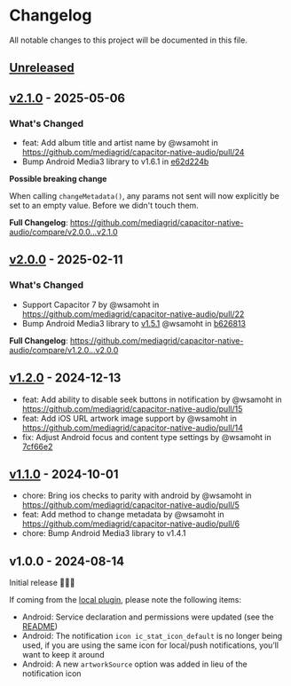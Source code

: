 # Changelog

All notable changes to this project will be documented in this file.

## [Unreleased](https://github.com/mediagrid/capacitor-native-audio/compare/v2.1.0...HEAD)

## [v2.1.0](https://github.com/mediagrid/capacitor-native-audio/compare/v2.0.0...v2.1.0) - 2025-05-06

### What's Changed

* feat: Add album title and artist name by @wsamoht in https://github.com/mediagrid/capacitor-native-audio/pull/24
* Bump Android Media3 library to v1.6.1 in [e62d224b](https://github.com/mediagrid/capacitor-native-audio/commit/e62d224b858e0807bd6f778ca69eb3f9cdd46664)

**Possible breaking change**

When calling `changeMetadata()`, any params not sent will now explicitly be set to an empty value. Before we didn't touch them.

**Full Changelog**: https://github.com/mediagrid/capacitor-native-audio/compare/v2.0.0...v2.1.0

## [v2.0.0](https://github.com/mediagrid/capacitor-native-audio/compare/v1.2.0...v2.0.0) - 2025-02-11

### What's Changed

* Support Capacitor 7 by @wsamoht in https://github.com/mediagrid/capacitor-native-audio/pull/22
* Bump Android Media3 library to [v1.5.1](https://github.com/androidx/media/releases/tag/1.5.1) @wsamoht in [b626813](https://github.com/mediagrid/capacitor-native-audio/commit/b6268139283fb62f463c78d69bcce484fede8e9f)

**Full Changelog**: https://github.com/mediagrid/capacitor-native-audio/compare/v1.2.0...v2.0.0

## [v1.2.0](https://github.com/mediagrid/capacitor-native-audio/compare/v1.1.0...v1.2.0) - 2024-12-13

- feat: Add ability to disable seek buttons in notification by @wsamoht in https://github.com/mediagrid/capacitor-native-audio/pull/15
- feat: Add iOS URL artwork image support by @wsamoht in https://github.com/mediagrid/capacitor-native-audio/pull/14
- fix: Adjust Android focus and content type settings by @wsamoht in [7cf66e2](https://github.com/mediagrid/capacitor-native-audio/commit/7cf66e20356d98225ba28938dd90b39ffaeb4fe3)

## [v1.1.0](https://github.com/mediagrid/capacitor-native-audio/compare/v1.0.0...v1.1.0) - 2024-10-01

- chore: Bring ios checks to parity with android by @wsamoht in https://github.com/mediagrid/capacitor-native-audio/pull/5
- feat: Add method to change metadata by @wsamoht in https://github.com/mediagrid/capacitor-native-audio/pull/6
- chore: Bump Android Media3 library to v1.4.1

## v1.0.0 - 2024-08-14

Initial release 🤩🚀🎉

If coming from the [local plugin](https://gitlab.com/wsamoht/capacitor-js-audio-player-local-plugin), please note the following items:

- Android: Service declaration and permissions were updated (see the [README](https://github.com/mediagrid/capacitor-native-audio?tab=readme-ov-file#android))
- Android: The notification `icon ic_stat_icon_default` is no longer being used, if you are using the same icon for local/push notifications, you’ll want to keep it around
- Android: A new `artworkSource` option was added in lieu of the notification icon
